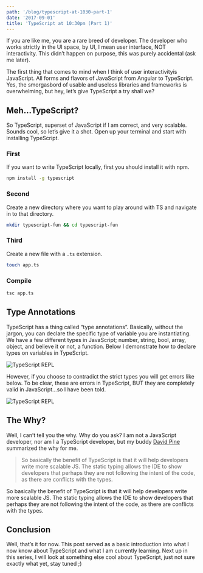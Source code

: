 ```yaml
---
path: '/blog/typescript-at-1030-part-1'
date: '2017-09-01'
title: 'TypeScript at 10:30pm (Part 1)'
---
```


If you are like me, you are a rare breed of developer. The developer who works strictly in the UI space, by UI, I mean user interface, NOT interactivity. This didn’t happen on purpose, this was purely accidental (ask me later).

The first thing that comes to mind when I think of user interactivityis JavaScript. All forms and flavors of JavaScript from Angular to TypeScript. Yes, the smorgasbord of usable and useless libraries and frameworks is overwhelming, but hey, let’s give TypeScript a try shall we?

## Meh…TypeScript?

So TypeScript, superset of JavaScript if I am correct, and very scalable. Sounds cool, so let’s give it a shot. Open up your terminal and start with installing TypeScript.

### First

If you want to write TypeScript locally, first you should install it with npm.

```bash
npm install -g typescript
```

### Second

Create a new directory where you want to play around with TS and navigate in to that directory.

```bash
mkdir typescript-fun && cd typescript-fun
```

### Third

Create a new file with a `.ts` extension.

```bash
touch app.ts
```

### Compile

```bash
tsc app.ts
```

## Type Annotations

TypeScript has a thing called “type annotations”. Basically, without the jargon, you can declare the specific type of variable you are instantiating. We have a few different types in JavaScript; number, string, bool, array, object, and believe it or not, a function. Below I demonstrate how to declare types on variables in TypeScript.

![TypeScript REPL](https://miro.medium.com/max/5532/1*cOvtOSyEPyAoVMcUxlxYjg.png)

However, if you choose to contradict the strict types you will get errors like below. To be clear, these are errors in TypeScript, BUT they are completely valid in JavaScript…so I have been told.

![TypeScript REPL](https://miro.medium.com/max/5564/1*ur_KSOZbK0E9S_EDHrGJvQ.png)

## The Why?

Well, I can’t tell you the why. Why do you ask? I am not a JavaScript developer, nor am I a TypeScript developer, but my buddy [David Pine](https://medium.com/u/6a9b994d04dc?source=post_page-----8158529b30e3----------------------) summarized the why for me.

> So basically the benefit of TypeScript is that it will help developers write more scalable JS. The static typing allows the IDE to show developers that perhaps they are not following the intent of the code, as there are conflicts with the types.

So basically the benefit of TypeScript is that it will help developers write more scalable JS. The static typing allows the IDE to show developers that perhaps they are not following the intent of the code, as there are conflicts with the types.

## Conclusion

Well, that’s it for now. This post served as a basic introduction into what I now know about TypeScript and what I am currently learning. Next up in this series, I will look at something else cool about TypeScript, just not sure exactly what yet, stay tuned ;)
